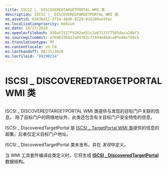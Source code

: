```yaml
---
title: ISCSI \_ DISCOVEREDTARGETPORTAL WMI 类
description: ISCSI \_ DISCOVEREDTARGETPORTAL WMI 类
ms.assetid: 0283bd12-2f14-48d6-8229-916208ae9fec
ms.localizationpriority: medium
ms.date: 10/17/2018
ms.openlocfilehash: 910af2527f9282ad31c2a6712ff7585daca28bf3
ms.sourcegitcommit: e769619bd37e04762c77444e8b4ce9fe86ef09cb
ms.translationtype: MT
ms.contentlocale: zh-CN
ms.lasthandoff: 08/31/2020
ms.locfileid: "89190214"
---
```

# <a name="iscsi_discoveredtargetportal-wmi-class"></a>ISCSI \_ DISCOVEREDTARGETPORTAL WMI 类


## <span id="ddk_iscsi_discoveredtargetportal_wmi_class_kr"></span><span id="DDK_ISCSI_DISCOVEREDTARGETPORTAL_WMI_CLASS_KR"></span>


ISCSI \_ DISCOVEREDTARGETPORTAL WMI 类提供与发现的目标门户关联的信息。 除了目标门户的网络地址外，此类还包含有关目标门户安全特性的信息。

ISCSI \_ DiscoveredTargetPortal 是 [ISCSI \_ TargetPortal WMI 类](iscsi-targetportal-wmi-class.md)提供的信息的超集，后者仅定义目标门户地址。

ISCSI \_ DiscoveredTargetPortal 类未发布，并在 *发现*中定义。

当 WMI 工具套件编译此类定义时，它将生成 [**ISCSI \_ DiscoveredTargetPortal**](/windows-hardware/drivers/ddi/iscsifnd/ns-iscsifnd-_iscsi_discoveredtargetportal) 数据结构。

 

